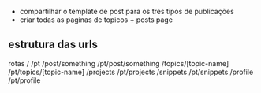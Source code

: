 
* compartilhar o template de post para os tres tipos de publicações
* criar todas as paginas de topicos + posts page


## estrutura das urls


rotas
/
/pt
/post/something
/pt/post/something
/topics/[topic-name]
/pt/topics/[topic-name]
/projects
/pt/projects
/snippets
/pt/snippets
/profile
/pt/profile



